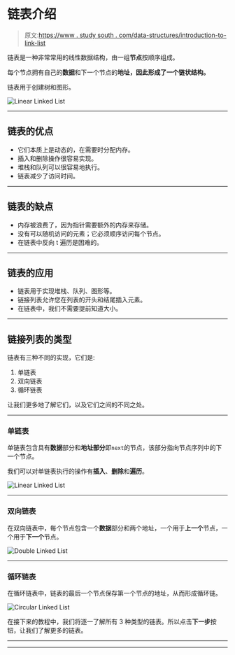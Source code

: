 # 链表介绍

> 原文:[https://www . study south . com/data-structures/introduction-to-link-list](https://www.studytonight.com/data-structures/introduction-to-linked-list)

链表是一种非常常用的线性数据结构，由一组**节点**按顺序组成。

每个节点拥有自己的**数据**和下一个节点的**地址，因此形成了一个链状结构。**

链表用于创建树和图形。

![Linear Linked List](../Images/fe14546bcb50d9b94963f4742859f85f.png)

* * *

## 链表的优点

*   它们本质上是动态的，在需要时分配内存。
*   插入和删除操作很容易实现。
*   堆栈和队列可以很容易地执行。
*   链表减少了访问时间。

* * *

## 链表的缺点

*   内存被浪费了，因为指针需要额外的内存来存储。
*   没有可以随机访问的元素；它必须顺序访问每个节点。
*   在链表中反向 t 遍历是困难的。

* * *

## 链表的应用

*   链表用于实现堆栈、队列、图形等。
*   链接列表允许您在列表的开头和结尾插入元素。
*   在链表中，我们不需要提前知道大小。

* * *

## 链接列表的类型

链表有三种不同的实现，它们是:

1.  单链表
2.  双向链表
3.  循环链表

让我们更多地了解它们，以及它们之间的不同之处。

* * *

### 单链表

单链表包含具有**数据**部分和**地址部分**即`next`的节点，该部分指向节点序列中的下一个节点。

我们可以对单链表执行的操作有**插入**、**删除**和**遍历**。

![Linear Linked List](../Images/dff7f113501d3beded600ed62588735d.png)

* * *

### 双向链表

在双向链表中，每个节点包含一个**数据**部分和两个地址，一个用于**上一个**节点，一个用于**下一个**节点。

![Double Linked List](../Images/35ff219fd042da27ba59feb30b661936.png)

* * *

### 循环链表

在循环链表中，链表的最后一个节点保存第一个节点的地址，从而形成循环链。

![Circular Linked List](../Images/7e7dc81039a1ff54760fe2873555de07.png)

在接下来的教程中，我们将逐一了解所有 3 种类型的链表。所以点击**下一步**按钮，让我们了解更多的链表。

* * *

* * *
